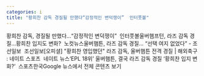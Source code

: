 ```yaml
---
categories: i
title: "황희찬 감독 경질될 만했다“감정적인 변덕쟁이”  인터풋볼"
---
```

황희찬 감독, 경질될 만했다...“감정적인 변덕쟁이”&nbsp;&nbsp;인터풋볼울버햄프턴, 라즈 감독 경질…황희찬 입지도 변화?&nbsp;&nbsp;노컷뉴스울버햄튼, 라즈 감독 경질… “선택 여지 없었다” - 조선일보&nbsp;&nbsp;조선일보[오피셜] "황희찬 영입했던" 라즈 감독, 울버햄튼 전격 경질 | 해외축구 : 네이트 스포츠&nbsp;&nbsp;네이트 뉴스‘EPL 18위’ 울버햄튼, 결국 라즈 감독 경질 ‘황희찬 입지 변화?’&nbsp;&nbsp;스포츠한국Google 뉴스에서 전체 콘텐츠 보기